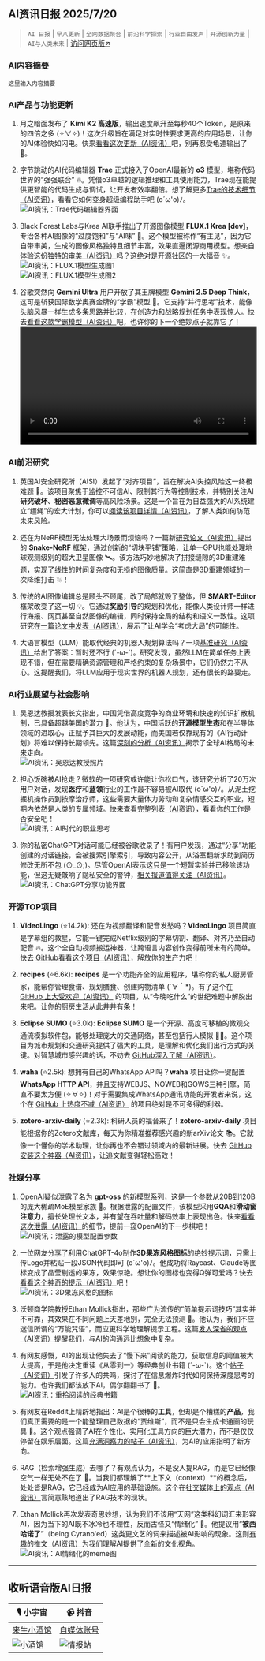## AI资讯日报 2025/7/20

>  `AI 日报` | `早八更新` | `全网数据聚合` | `前沿科学探索` | `行业自由发声` | `开源创新力量` | `AI与人类未来` | [访问网页版↗️](https://ai.hubtoday.app/)



### **AI内容摘要**

```
这里输入内容摘要
```


### AI产品与功能更新
1.  月之暗面发布了 **Kimi K2 高速版**，输出速度飙升至每秒40个Token，是原来的四倍之多 (✧∀✧)！这次升级旨在满足对实时性要求更高的应用场景，让你的AI体验快如闪电。快来[看看这次更新（AI资讯）](https://www.aibase.com/zh/news/20162)吧，别再忍受龟速输出了 🚀。

2.  字节跳动的AI代码编辑器 **Trae** 正式接入了OpenAI最新的 **o3** 模型，堪称代码世界的“强强联合” 🔥。凭借o3卓越的逻辑推理和工具使用能力，Trae现在能提供更智能的代码生成与调试，让开发者效率翻倍。想了解更多[Trae的技术细节（AI资讯）](https://www.aibase.com/zh/news/20174)，看看它如何变身超级编程助手吧 (o´ω'o)ﾉ。<br/>![AI资讯：Trae代码编辑器界面](https://upload.chinaz.com/2025/0801/6388966693369810076177783.png)

3.  Black Forest Labs与Krea AI联手推出了开源图像模型 **FLUX.1 Krea [dev]**，专治各种AI图像的“过度饱和”与“AI味” 🎨。这个模型被称作“有主见”，因为它自带审美，生成的图像风格独特且细节丰富，效果直逼闭源商用模型。想亲自体验这份[独特的审美（AI资讯）](https://www.xiaohu.ai/c/a066c4/flux-1-krea-dev-ai-ai)吗？这绝对是开源社区的一大福音 ✨。<br/>![AI资讯：FLUX.1模型生成图1](https://assets-v2.circle.so/txcv519nydfwv426ya9327br0m0a)<br/>![AI资讯：FLUX.1模型生成图2](https://assets-v2.circle.so/chq7h22wck14xznowyhy9f4oh7fm)

4.  谷歌突然向 **Gemini Ultra** 用户开放了其王牌模型 **Gemini 2.5 Deep Think**，这可是斩获国际数学奥赛金牌的“学霸”模型 🥇。它支持“并行思考”技术，能像头脑风暴一样生成多条思路并比较，在创造力和战略规划任务中表现惊人。快去[看看这款学霸模型（AI资讯）](https://x.com/op7418/status/1951264393175638053)吧，也许你的下一个绝妙点子就靠它了！<br/><video src="https://video.twimg.com/amplify_video/1951263558962126852/vid/avc1/1440x1920/7mhBKAucrSlbT4RV.mp4" controls="controls" width="100%"></video>

### AI前沿研究
1.  英国AI安全研究所（AISI）发起了“对齐项目”，旨在解决AI失控风险这一终极难题 🤔。该项目聚焦于监控不可信AI、限制其行为等控制技术，并特别关注AI**研究破坏**、**秘密恶意微调**等高风险场景。这是一个旨在为日益强大的AI系统建立“缰绳”的宏大计划，你可以[阅读该项目详情（AI资讯）](https://www.alignmentforum.org/posts/rGcg4XDPDzBFuqNJz/research-areas-in-ai-control-the-alignment-project-by-uk)，了解人类如何防范未来风险。

2.  还在为NeRF模型无法处理大场景而烦恼吗？一篇新[研究论文（AI资讯）](https://arxiv.org/abs/2507.01631)提出的 **Snake-NeRF** 框架，通过创新的“切块平铺”策略，让单一GPU也能处理地球观测级别的超大卫星图像 🛰️。该方法巧妙地解决了拼接缝隙的3D重建难题，实现了线性的时间复杂度和无损的图像质量。这简直是3D重建领域的一次降维打击 💥！

3.  传统的AI图像编辑总是顾头不顾尾，改了局部就毁了整体，但 **SMART-Editor** 框架改变了这一切 💡。它通过**奖励引导**的规划和优化，能像人类设计师一样进行海报、网页甚至自然图像的编辑，同时保持全局的结构和语义一致性。这项研究在[一篇论文中发表（AI资讯）](https://arxiv.org/abs/2507.23095)，展示了让AI学会“考虑大局”的可能性。

4.  大语言模型（LLM）能取代经典的机器人规划算法吗？一项[基准研究（AI资讯）](https://arxiv.org/abs/2507.23589)给出了答案：暂时还不行 (´-ω-`)。研究发现，虽然LLM在简单任务上表现不错，但在需要精确资源管理和严格约束的复杂场景中，它们仍然力不从心。这提醒我们，将LLM应用于现实世界的机器人规划，还有很长的路要走。

### AI行业展望与社会影响
1.  吴恩达教授发表长文指出，中国凭借高度竞争的商业环境和快速的知识扩散机制，已具备超越美国的潜力 🚀。他认为，中国活跃的**开源模型生态**和在半导体领域的进取心，正赋予其巨大的发展动能，而美国若仅靠现有的《AI行动计划》将难以保持长期领先。这篇[深刻的分析（AI资讯）](https://www.jiqizhixin.com/articles/2025-08-01-7)揭示了全球AI格局的未来走向。<br/>![AI资讯：吴恩达教授照片](https://image.jiqizhixin.com/uploads/editor/d911eedd-e4f2-4097-a937-82fba9b16e06/640.png)

2.  担心饭碗被AI抢走？微软的一项研究或许能让你松口气，该研究分析了20万次用户对话，发现**医疗**和**蓝领**行业的工作最不容易被AI取代 (o´ω'o)ﾉ。从泥土挖掘机操作员到按摩治疗师，这些需要大量体力劳动和复杂情感交互的职业，短期内依然是人类的专属领域。快来[查看完整列表（AI资讯）](https://www.aibase.com/zh/news/20173)，看看你的工作是否安全吧！<br/>![AI资讯：AI时代的职业思考](https://pic.chinaz.com/picmap/202308171550207014_1.jpg)

3.  你的私密ChatGPT对话可能已经被谷歌收录了！有用户发现，通过“分享”功能创建的对话链接，会被搜索引擎索引，导致内容公开，从浴室翻新求助到简历修改无所不包 (⊙_⊙;)。尽管OpenAI表示这只是一个短暂实验并已移除该功能，但这无疑敲响了隐私安全的警钟，[相关报道值得关注（AI资讯）](https://www.aibase.com/zh/news/20146)。<br/>![AI资讯：ChatGPT分享功能界面](https://upload.chinaz.com/2025/0801/6388963594191410644609051.png)

### 开源TOP项目
1.  **VideoLingo** (⭐14.2k): 还在为视频翻译和配音发愁吗？**VideoLingo** 项目简直是字幕组的救星，它能一键完成Netflix级别的字幕切割、翻译、对齐乃至自动配音 🔥。这个全自动视频搬运神器，让跨语言内容创作变得前所未有的简单。快去 [GitHub看看这个项目（AI资讯）](https://github.com/Huanshere/VideoLingo)，解放你的生产力吧！

2.  **recipes** (⭐6.6k): **recipes** 是一个功能齐全的应用程序，堪称你的私人厨房管家，能帮你管理食谱、规划膳食、创建购物清单 (´∀｀*)。有了这个在 [GitHub 上大受欢迎（AI资讯）](https://github.com/TandoorRecipes/recipes) 的项目，从“今晚吃什么”的世纪难题中解脱出来吧。让你的厨房生活从此井井有条！

3.  **Eclipse SUMO** (⭐3.0k): **Eclipse SUMO** 是一个开源、高度可移植的微观交通流模拟软件包，能够处理庞大的交通网络，甚至包括行人模拟 🚗🚶。这个项目为城市规划和交通研究提供了强大的工具，是理解和优化我们出行方式的关键。对智慧城市感兴趣的话，不妨去 [GitHub深入了解（AI资讯）](https://github.com/eclipse-sumo/sumo)。

4.  **waha** (⭐2.5k): 想拥有自己的WhatsApp API吗？**waha** 项目让你一键配置**WhatsApp HTTP API**，并且支持WEBJS、NOWEB和GOWS三种引擎，简直不要太方便 (✧∀✧)！对于需要集成WhatsApp通讯功能的开发者来说，这个在 [GitHub 上热度不减（AI资讯）](https://github.com/devlikeapro/waha) 的项目绝对是不可多得的利器。

5.  **zotero-arxiv-daily** (⭐2.3k): 科研人员的福音来了！**zotero-arxiv-daily** 项目能根据你的Zotero文献库，每天为你精准推荐感兴趣的新arXiv论文 📚。它就像一个懂你的学术助理，让你再也不会错过领域内的最新进展。快去 [GitHub 安装这个神器（AI资讯）](https://github.com/TideDra/zotero-arxiv-daily)，让追文献变得轻松高效！

### 社媒分享
1.  OpenAI疑似泄露了名为 **gpt-oss** 的新模型系列，这是一个参数从20B到120B的庞大稀疏MoE模型家族 🤫。根据泄露的配置文件，该模型采用**GQA**和**滑动窗注意力**，擅长处理长文本，并有望在吞吐量和解码效率上表现出色。快来[看看这次泄露（AI资讯）](https://x.com/op7418/status/1951249298462744785)的细节，提前一窥OpenAI的下一步棋吧！<br/>![AI资讯：泄露的模型配置参数](https://pbs.twimg.com/media/GxQ64W2aIAQkdQk?format=jpg&name=orig)

2.  一位网友分享了利用ChatGPT-4o制作**3D果冻风格图标**的绝妙提示词，只需上传Logo并粘贴一段JSON代码即可 (o´ω'o)ﾉ。他成功将Raycast、Claude等图标变成了晶莹剔透的果冻，效果惊艳。想让你的图标也变得Q弹可爱吗？快去[看看这个神奇的提示（AI资讯）](https://x.com/op7418/status/1951230699283141075)吧！<br/>![AI资讯：3D果冻风格的图标](https://pbs.twimg.com/media/GxQpkWWaUAAUfzh?format=jpg&name=orig)

3.  沃顿商学院教授Ethan Mollick指出，那些广为流传的“简单提示词技巧”其实并不可靠，其效果在不同问题上天差地别，完全无法预测 🤔。他认为，我们不应迷信所谓的“万能咒语”，而应更科学地理解提示工程。这篇[发人深省的观点（AI资讯）](https://x.com/emollick/status/1951290244780700066)提醒我们，与AI的沟通远比想象中复杂。

4.  有网友感慨，AI的出现让他失去了“慢下来”阅读的能力，获取信息的阈值被大大提高，于是他决定重读《从零到一》等经典创业书籍 (´-ω-`)。这个[帖子（AI资讯）](https://x.com/tisoga/status/1951195843576602715)引发了许多人的共鸣，探讨了在信息爆炸时代如何保持深度思考的能力。也许我们都该放下AI，偶尔翻翻书了 📖。<br/>![AI资讯：重拾阅读的经典书籍](https://pbs.twimg.com/media/GxQJ7AAaIAAfxy6?format=jpg&name=orig)

5.  有网友在Reddit上精辟地指出：AI是个很棒的**工具**，但却是个糟糕的**产品**，我们真正需要的是一个能整理自己数据的“贾维斯”，而不是只会生成卡通画的玩具 🤖。这个观点强调了AI在个性化、实用化工具方向的巨大潜力，而不是仅仅停留在娱乐层面。这篇[充满洞察力的帖子（AI资讯）](https://www.reddit.com/r/artificial/comments/1mektw5/ai_as_a_tool_vs_ai_as_a_product/)，为AI的应用指明了新方向。

6.  RAG（检索增强生成）去哪了？有观点认为，不是没人提RAG，而是它已经像空气一样无处不在了 💨。当我们都理解了**上下文（context）**的概念后，处处皆是RAG，它已经成为AI应用的基础设施。这个在[社交媒体上的观点（AI资讯）](https://x.com/wwwgoubuli/status/1951124268089221578)言简意赅地道出了RAG技术的现状。

7.  Ethan Mollick再次发表奇思妙想，认为我们不该用“天网”这类科幻词汇来形容AI，因为当下的AI既不冰冷也不理性，反而古怪又“情绪化” 🤔。他提议用“**被西哈诺了**”（being Cyrano'ed）这类更文艺的词来描述被AI影响的现象。这则[有趣的推文（AI资讯）](https://x.com/emollick/status/1951011926193864903)为我们理解AI提供了全新的文化视角。<br/>![AI资讯：AI情绪化的meme图](https://pbs.twimg.com/media/GxMKqyGWMAAY4wG?format=jpg&name=orig)

---

## **收听语音版AI日报**

| 🎙️ **小宇宙** | 📹 **抖音** |
| --- | --- |
| [来生小酒馆](https://www.xiaoyuzhoufm.com/podcast/683c62b7c1ca9cf575a5030e)  |   [自媒体账号](https://www.douyin.com/user/MS4wLjABAAAAwpwqPQlu38sO38VyWgw9ZjDEnN4bMR5j8x111UxpseHR9DpB6-CveI5KRXOWuFwG)| 
| ![小酒馆](https://cdn.jsdmirror.com/gh/justlovemaki/imagehub@main/logo/f959f7984e9163fc50d3941d79a7f262.md.png) | ![情报站](https://cdn.jsdmirror.com/gh/justlovemaki/imagehub@main/logo/7fc30805eeb831e1e2baa3a240683ca3.md.png) |

    






